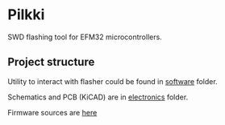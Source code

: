 # Pilkki
SWD flashing tool for EFM32 microcontrollers.

## Project structure

Utility to interact with flasher could be found in [software](software) folder.

Schematics and PCB (KiCAD) are in [electronics](electronics) folder.

Firmware sources are [here](firmware)